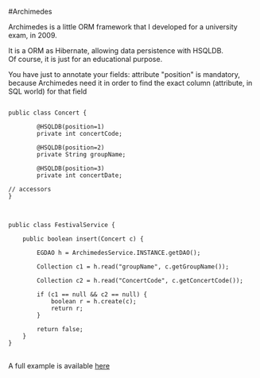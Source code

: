 #Archimedes

Archimedes is a little ORM framework that I developed for a university exam, in 2009.  
  

It is a ORM as Hibernate, allowing data persistence with HSQLDB.  
Of course, it is just for an educational purpose.  
  
You have just to annotate your fields: attribute "position" is mandatory, because Archimedes need it in order to find the exact column (attribute, in SQL world) for that field
  
    
<pre>
<code>
public class Concert {
		
		@HSQLDB(position=1)
		private int concertCode;
		
		@HSQLDB(position=2)
		private String groupName;
		
		@HSQLDB(position=3)
		private int concertDate;

// accessors
}
</code>
</pre>

<pre>
<code>
public class FestivalService {

	public boolean insert(Concert c) {
		
		EGDAO<Concert> h = ArchimedesService.INSTANCE.getDAO();
				
		Collection<Concert> c1 = h.read("groupName", c.getGroupName()); 
						
		Collection<Concert> c2 = h.read("ConcertCode", c.getConcertCode());
								
		if (c1 == null && c2 == null) {
			boolean r = h.create(c);
			return r;
		}
			
		return false;
	}
}
</code>
</pre>

A full example is available [here](../../kw_archimedes_kv_optimusprime__sample)